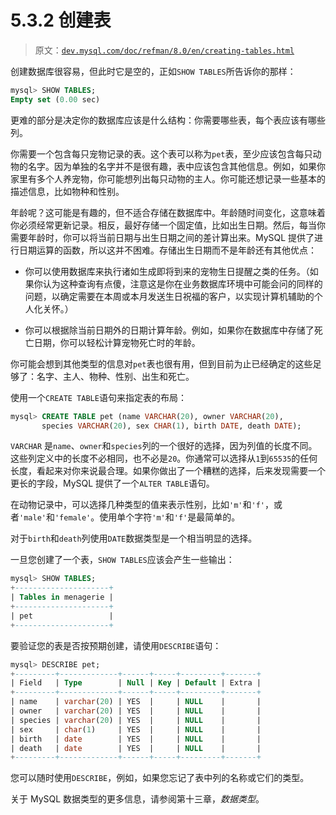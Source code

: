 # 5.3.2 创建表

> 原文：[`dev.mysql.com/doc/refman/8.0/en/creating-tables.html`](https://dev.mysql.com/doc/refman/8.0/en/creating-tables.html)

创建数据库很容易，但此时它是空的，正如`SHOW TABLES`所告诉你的那样：

```sql
mysql> SHOW TABLES;
Empty set (0.00 sec)
```

更难的部分是决定你的数据库应该是什么结构：你需要哪些表，每个表应该有哪些列。

你需要一个包含每只宠物记录的表。这个表可以称为`pet`表，至少应该包含每只动物的名字。因为单独的名字并不是很有趣，表中应该包含其他信息。例如，如果你家里有多个人养宠物，你可能想列出每只动物的主人。你可能还想记录一些基本的描述信息，比如物种和性别。

年龄呢？这可能是有趣的，但不适合存储在数据库中。年龄随时间变化，这意味着你必须经常更新记录。相反，最好存储一个固定值，比如出生日期。然后，每当你需要年龄时，你可以将当前日期与出生日期之间的差计算出来。MySQL 提供了进行日期运算的函数，所以这并不困难。存储出生日期而不是年龄还有其他优点：

+   你可以使用数据库来执行诸如生成即将到来的宠物生日提醒之类的任务。（如果你认为这种查询有点傻，注意这是你在业务数据库环境中可能会问的同样的问题，以确定需要在本周或本月发送生日祝福的客户，以实现计算机辅助的个人化关怀。）

+   你可以根据除当前日期外的日期计算年龄。例如，如果你在数据库中存储了死亡日期，你可以轻松计算宠物死亡时的年龄。

你可能会想到其他类型的信息对`pet`表也很有用，但到目前为止已经确定的这些足够了：名字、主人、物种、性别、出生和死亡。

使用一个`CREATE TABLE`语句来指定表的布局：

```sql
mysql> CREATE TABLE pet (name VARCHAR(20), owner VARCHAR(20),
       species VARCHAR(20), sex CHAR(1), birth DATE, death DATE);
```

`VARCHAR` 是`name`、`owner`和`species`列的一个很好的选择，因为列值的长度不同。这些列定义中的长度不必相同，也不必是`20`。你通常可以选择从`1`到`65535`的任何长度，看起来对你来说最合理。如果你做出了一个糟糕的选择，后来发现需要一个更长的字段，MySQL 提供了一个`ALTER TABLE`语句。

在动物记录中，可以选择几种类型的值来表示性别，比如`'m'`和`'f'`，或者`'male'`和`'female'`。使用单个字符`'m'`和`'f'`是最简单的。

对于`birth`和`death`列使用`DATE`数据类型是一个相当明显的选择。

一旦您创建了一个表，`SHOW TABLES`应该会产生一些输出：

```sql
mysql> SHOW TABLES;
+---------------------+
| Tables in menagerie |
+---------------------+
| pet                 |
+---------------------+
```

要验证您的表是否按预期创建，请使用`DESCRIBE`语句：

```sql
mysql> DESCRIBE pet;
+---------+-------------+------+-----+---------+-------+
| Field   | Type        | Null | Key | Default | Extra |
+---------+-------------+------+-----+---------+-------+
| name    | varchar(20) | YES  |     | NULL    |       |
| owner   | varchar(20) | YES  |     | NULL    |       |
| species | varchar(20) | YES  |     | NULL    |       |
| sex     | char(1)     | YES  |     | NULL    |       |
| birth   | date        | YES  |     | NULL    |       |
| death   | date        | YES  |     | NULL    |       |
+---------+-------------+------+-----+---------+-------+
```

您可以随时使用`DESCRIBE`，例如，如果您忘记了表中列的名称或它们的类型。

关于 MySQL 数据类型的更多信息，请参阅第十三章，*数据类型*。
